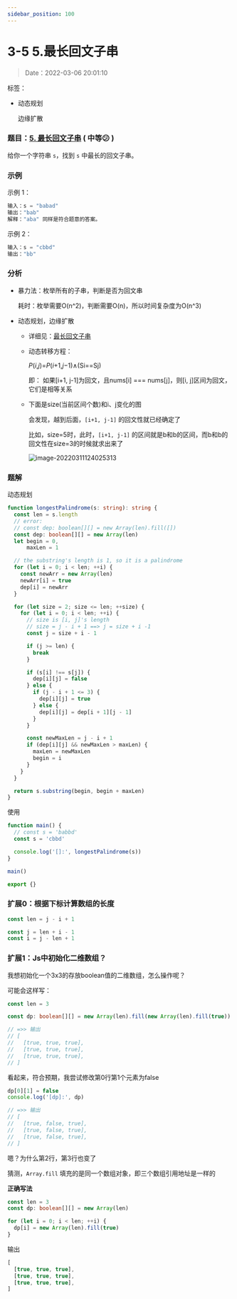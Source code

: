 ```yaml
---
sidebar_position: 100
---
```


# 3-5 5.最长回文子串

> Date：2022-03-06 20:01:10

标签：

- 动态规划

  边缘扩散

### 题目：[5. 最长回文子串](https://leetcode-cn.com/problems/longest-palindromic-substring/submissions/) ( 中等:confused: )

给你一个字符串 `s`，找到 `s` 中最长的回文子串。

### 示例

示例 1：

```ts
输入：s = "babad"
输出："bab"
解释："aba" 同样是符合题意的答案。
```

 示例 2：

```ts
输入：s = "cbbd"
输出："bb"
```

### 分析

- 暴力法：枚举所有的子串，判断是否为回文串

  耗时：枚举需要O(n^2)，判断需要O(n)，所以时间复杂度为O(n^3)

- 动态规划，边缘扩散

  - 详细见：[最长回文子串](https://leetcode-cn.com/problems/longest-palindromic-substring/solution/zui-chang-hui-wen-zi-chuan-by-leetcode-solution/) 

  - 动态转移方程：

    *P*(*i*,*j*)=*P*(*i*+1,*j*−1)∧(Si==Sj)

    即： 如果[i+1, j-1]为回文，且nums[i] === nums[j]，则[i, j]区间为回文，它们是相等关系

  - 下面是size(当前区间个数)和i、j变化的图

    会发现，越到后面，`[i+1, j-1]` 的回文性就已经确定了

    比如，size=5时，此时，`[i+1, j-1]` 的区间就是b和b的区间，而b和b的回文性在size=3的时候就求出来了

    ![image-20220311124025313](https://gitee.com/nahaohao/pic-upload/raw/master/img/image-20220311124025313.png)

### 题解

动态规划

```ts
function longestPalindrome(s: string): string {
  const len = s.length
  // error:
  // const dep: boolean[][] = new Array(len).fill([])
  const dep: boolean[][] = new Array(len)
  let begin = 0,
      maxLen = 1

  // the substring's length is 1, so it is a palindrome
  for (let i = 0; i < len; ++i) {
    const newArr = new Array(len)
    newArr[i] = true
    dep[i] = newArr
  }

  for (let size = 2; size <= len; ++size) {
    for (let i = 0; i < len; ++i) {
      // size is [i, j]'s length
      // size = j - i + 1 ==> j = size + i -1
      const j = size + i - 1

      if (j >= len) {
        break
      }

      if (s[i] !== s[j]) {
        dep[i][j] = false
      } else {
        if (j - i + 1 <= 3) {
          dep[i][j] = true
        } else {
          dep[i][j] = dep[i + 1][j - 1]
        }
      }

      const newMaxLen = j - i + 1
      if (dep[i][j] && newMaxLen > maxLen) {
        maxLen = newMaxLen
        begin = i
      }
    }
  }

  return s.substring(begin, begin + maxLen)
}
```

使用

```ts
function main() {
  // const s = 'babbd'
  const s = 'cbbd'

  console.log('[]:', longestPalindrome(s))
}

main()

export {}
```

### 扩展0：根据下标计算数组的长度

```ts
const len = j - i + 1

const j = len + i - 1
const i = j - len + 1
```

### 扩展1：Js中初始化二维数组？

我想初始化一个3x3的存放boolean值的二维数组，怎么操作呢？

可能会这样写：

```ts
const len = 3

const dp: boolean[][] = new Array(len).fill(new Array(len).fill(true))

// =>> 输出
// [
//   [true, true, true],
//   [true, true, true],
//   [true, true, true],
// ]
```

看起来，符合预期，我尝试修改第0行第1个元素为false

```ts
dp[0][1] = false
console.log('[dp]:', dp)

// =>> 输出
// [
//   [true, false, true],
//   [true, false, true],
//   [true, false, true],
// ]
```

嗯？为什么第2行，第3行也变了

猜测，`Array.fill` 填充的是同一个数组对象，即三个数组引用地址是一样的

**正确写法**

```ts
const len = 3
const dp: boolean[][] = new Array(len)

for (let i = 0; i < len; ++i) {
  dp[i] = new Array(len).fill(true)
}
```

输出

```ts
[
  [true, true, true],
  [true, true, true],
  [true, true, true],
]
```

